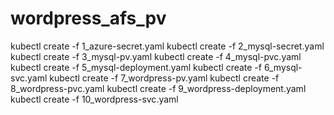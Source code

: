 # wordpress_afs_pv

kubectl create -f 1_azure-secret.yaml
kubectl create -f 2_mysql-secret.yaml
kubectl create -f 3_mysql-pv.yaml
kubectl create -f 4_mysql-pvc.yaml
kubectl create -f 5_mysql-deployment.yaml
kubectl create -f 6_mysql-svc.yaml
kubectl create -f 7_wordpress-pv.yaml
kubectl create -f 8_wordpress-pvc.yaml
kubectl create -f 9_wordpress-deployment.yaml
kubectl create -f 10_wordpress-svc.yaml